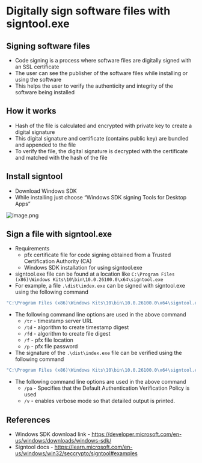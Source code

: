 # Digitally sign software files with signtool.exe

## Signing software files

- Code signing is a process where software files are digitally signed with an SSL certificate
- The user can see the publisher of the software files while installing or using the software
- This helps the user to verify the authenticity and integrity of the software being installed

## How it works

- Hash of the file is calculated and encrypted with private key to create a digital signature
- This digital signature and certificate (contains public key) are bundled and appended to the file
- To verify the file, the digital signature is decrypted with the certificate and matched with the hash of the file

## Install signtool

- Download Windows SDK
- While installing just choose “Windows SDK signing Tools for Desktop Apps”

![image.png](attachment:a1bfebc9-14bd-4f6c-8dbe-894332fe51f9:image.png)

## Sign a file with signtool.exe

- Requirements
    - pfx certificate file for code signing obtained from a Trusted Certification Authority (CA)
    - Windows SDK installation for using signtool.exe
- signtool.exe file can be found at a location like `C:\Program Files (x86)\Windows Kits\10\bin\10.0.26100.0\x64\signtool.exe`
- For example, a file `.\dist\index.exe` can be signed with signtool.exe using the following command

```powershell
"C:\Program Files (x86)\Windows Kits\10\bin\10.0.26100.0\x64\signtool.exe" sign /tr http://timestamp.digicert.com /td sha256 /fd sha256 /f certificate.pfx /p 5678 .\dist\index.exe
```

- The following command line options are used in the above command
    - `/tr` - timestamp server URL
    - `/td` - algorithm to create timestamp digest
    - `/fd` - algorithm to create file digest
    - `/f` - pfx file location
    - `/p` - pfx file password
- The signature of the `.\dist\index.exe` file can be verified using the following command

```powershell
"C:\Program Files (x86)\Windows Kits\10\bin\10.0.26100.0\x64\signtool.exe" verify /pa /v .\dist\index.exe
```

- The following command line options are used in the above command
    - `/pa` - Specifies that the Default Authentication Verification Policy is used
    - `/v` - enables verbose mode so that detailed output is printed.

## References

- Windows SDK download link - https://developer.microsoft.com/en-us/windows/downloads/windows-sdk/
- Signtool docs - https://learn.microsoft.com/en-us/windows/win32/seccrypto/signtool#examples
<!--stackedit_data:
eyJoaXN0b3J5IjpbMjEzMzc2NzddfQ==
-->
